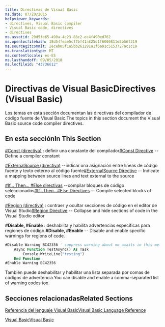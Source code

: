 ```yaml
---
title: Directivas de Visual Basic
ms.date: 07/20/2015
helpviewer_keywords:
- directives, Visual Basic compiler
- Visual Basic code, directives
- directives
ms.assetid: 20d5fe65-490a-4c23-88c2-ee4f490ed762
ms.openlocfilehash: 38d54feae5cf7bf41a825d1f6000811e2b56f319
ms.sourcegitcommit: 2eceb05f1a5bb261291a1f6a91c5153727ac1c19
ms.translationtype: MT
ms.contentlocale: es-ES
ms.lasthandoff: 09/05/2018
ms.locfileid: "43736612"
---
```

# <a name="directives-visual-basic"></a><span data-ttu-id="d247b-102">Directivas de Visual Basic</span><span class="sxs-lookup"><span data-stu-id="d247b-102">Directives (Visual Basic)</span></span>
<span data-ttu-id="d247b-103">Los temas en esta sección documentan las directivas del compilador de código fuente de Visual Basic.</span><span class="sxs-lookup"><span data-stu-id="d247b-103">The topics in this section document the Visual Basic source code compiler directives.</span></span>  
  
## <a name="in-this-section"></a><span data-ttu-id="d247b-104">En esta sección</span><span class="sxs-lookup"><span data-stu-id="d247b-104">In This Section</span></span>  
 <span data-ttu-id="d247b-105">[#Const (directiva)](../../../visual-basic/language-reference/directives/const-directive.md) : definir una constante del compilador</span><span class="sxs-lookup"><span data-stu-id="d247b-105">[#Const Directive](../../../visual-basic/language-reference/directives/const-directive.md) -- Define a compiler constant</span></span>  
  
 <span data-ttu-id="d247b-106">[#ExternalSource (directiva)](../../../visual-basic/language-reference/directives/externalsource-directive.md) --indicar una asignación entre líneas de código fuente y texto externo al código fuente</span><span class="sxs-lookup"><span data-stu-id="d247b-106">[#ExternalSource Directive](../../../visual-basic/language-reference/directives/externalsource-directive.md) -- Indicate a mapping between source lines and text external to the source</span></span>  
  
 <span data-ttu-id="d247b-107">[#If... Then... #Else directivas](../../../visual-basic/language-reference/directives/if-then-else-directives.md) --compilar bloques de código seleccionados</span><span class="sxs-lookup"><span data-stu-id="d247b-107">[#If...Then...#Else Directives](../../../visual-basic/language-reference/directives/if-then-else-directives.md) -- Compile selected blocks of code</span></span>  
  
 <span data-ttu-id="d247b-108">[#Region (directiva)](../../../visual-basic/language-reference/directives/region-directive.md) : contraer y ocultar secciones de código en el editor de Visual Studio</span><span class="sxs-lookup"><span data-stu-id="d247b-108">[#Region Directive](../../../visual-basic/language-reference/directives/region-directive.md) -- Collapse and hide sections of code in the Visual Studio editor</span></span>  
  
 <span data-ttu-id="d247b-109">**#Disable, #Enable** : deshabilita y habilita advertencias específicas para regiones de código.</span><span class="sxs-lookup"><span data-stu-id="d247b-109">**#Disable, #Enable** -- Disable and enable specific warnings for regions of code.</span></span>  
  
```vb  
#Disable Warning BC42356 ' suppress warning about no awaits in this method  
    Async Function TestAsync() As Task  
        Console.WriteLine("testing")  
    End Function  
#Enable Warning BC42356  
```  
  
 <span data-ttu-id="d247b-110">También puede deshabilitar y habilitar una lista separada por comas de códigos de advertencia.</span><span class="sxs-lookup"><span data-stu-id="d247b-110">You can disable and enable a comma-separated list of warning codes too.</span></span>  
  
## <a name="related-sections"></a><span data-ttu-id="d247b-111">Secciones relacionadas</span><span class="sxs-lookup"><span data-stu-id="d247b-111">Related Sections</span></span>  
 [<span data-ttu-id="d247b-112">Referencia del lenguaje Visual Basic</span><span class="sxs-lookup"><span data-stu-id="d247b-112">Visual Basic Language Reference</span></span>](../../../visual-basic/language-reference/index.md)  
  
 [<span data-ttu-id="d247b-113">Visual Basic</span><span class="sxs-lookup"><span data-stu-id="d247b-113">Visual Basic</span></span>](../../../visual-basic/index.md)
